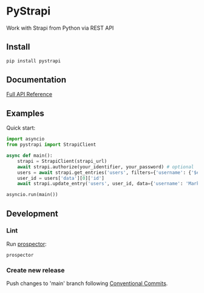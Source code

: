 # PyStrapi

Work with Strapi from Python via REST API

## Install

```bash
pip install pystrapi
```

## Documentation

[Full API Reference](./docs)

## Examples

Quick start:

```python
import asyncio
from pystrapi import StrapiClient

async def main():
    strapi = StrapiClient(strapi_url)
    await strapi.authorize(your_identifier, your_password) # optional
    users = await strapi.get_entries('users', filters={'username': {'$eq': 'Pavel'}})
    user_id = users['data'][0]['id']
    await strapi.update_entry('users', user_id, data={'username': 'Mark'})

asyncio.run(main())
```

## Development

### Lint
Run [prospector](https://prospector.landscape.io/):
```
prospector
```

### Create new release

Push changes to 'main' branch following [Conventional Commits](https://www.conventionalcommits.org/en/v1.0.0/).

